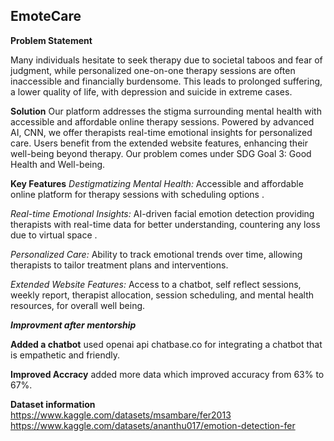 ## EmoteCare
**Problem Statement**

Many individuals hesitate to seek therapy due to societal taboos and fear of judgment, while personalized one-on-one therapy sessions are often inaccessible and financially burdensome. This leads to prolonged suffering, a lower quality of life, with depression and suicide in extreme cases.

**Solution**
Our platform addresses the stigma surrounding mental health with accessible and affordable online therapy sessions. Powered by advanced AI, CNN, we offer therapists real-time emotional insights for personalized care. Users benefit from the extended website features, enhancing their well-being beyond therapy.
Our problem comes under SDG Goal 3: Good Health and Well-being.

**Key Features**
*Destigmatizing Mental Health:* Accessible and affordable online platform for therapy sessions with scheduling options .


*Real-time Emotional Insights:* AI-driven facial emotion detection providing therapists with real-time data for better understanding, countering any loss due to virtual space .


*Personalized Care:* Ability to track emotional trends over time, allowing therapists to tailor treatment plans and interventions.


*Extended Website Features:* Access to a chatbot, self reflect sessions, weekly report, therapist allocation, session scheduling, and mental health resources, for overall well being.

***Improvment after mentorship***

**Added a chatbot** used openai api chatbase.co for integrating a chatbot that is empathetic and friendly.

**Improved Accracy** added more data which improved accuracy from 63% to 67%.


**Dataset information** <br>
https://www.kaggle.com/datasets/msambare/fer2013 <br>
https://www.kaggle.com/datasets/ananthu017/emotion-detection-fer
